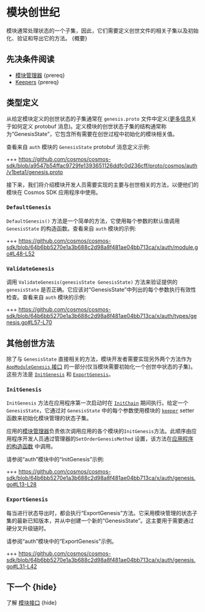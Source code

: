 # 模块创世纪

模块通常处理状态的一个子集，因此，它们需要定义创世文件的相关子集以及初始化、验证和导出它的方法。 {概要}

## 先决条件阅读

- [模块管理器](./module-manager.md) {prereq}
- [Keepers](./keeper.md) {prereq}

## 类型定义

从给定模块定义的创世状态的子集通常在 `genesis.proto` 文件中定义([更多信息](../core/encoding.md#gogoproto)关于如何定义 protobuf 消息)。定义模块的创世状态子集的结构通常称为“GenesisState”，它包含所有需要在创世过程中初始化的模块相关值。

查看来自 `auth` 模块的 `GenesisState` protobuf 消息定义示例:

+++ https://github.com/cosmos/cosmos-sdk/blob/a9547b54ffac9729fe1393651126ddfc0d236cff/proto/cosmos/auth/v1beta1/genesis.proto

接下来，我们将介绍模块开发人员需要实现的主要与创世相关的方法，以便他们的模块在 Cosmos SDK 应用程序中使用。

### `DefaultGenesis`

`DefaultGenesis()` 方法是一个简单的方法，它使用每个参数的默认值调用 `GenesisState` 的构造函数。查看来自 `auth` 模块的示例:

+++ https://github.com/cosmos/cosmos-sdk/blob/64b6bb5270e1a3b688c2d98a8f481ae04bb713ca/x/auth/module.go#L48-L52

### `ValidateGenesis`

调用 `ValidateGenesis(genesisState GenesisState)` 方法来验证提供的 `genesisState` 是否正确。它应该对“GenesisState”中列出的每个参数执行有效性检查。查看来自 `auth` 模块的示例:

+++ https://github.com/cosmos/cosmos-sdk/blob/64b6bb5270e1a3b688c2d98a8f481ae04bb713ca/x/auth/types/genesis.go#L57-L70

## 其他创世方法

除了与 `GenesisState` 直接相关的方法，模块开发者需要实现另外两个方法作为 [`AppModuleGenesis` 接口](./module-manager.md#appmodulegenesis) 的一部分(仅当模块需要初始化一个创世中状态的子集)。这些方法是 [`InitGenesis`](#initgenesis) 和 [`ExportGenesis`](#exportgenesis)。

### `InitGenesis`

`InitGenesis` 方法在应用程序第一次启动时在 [`InitChain`](../core/baseapp.md#initchain) 期间执行。给定一个 `GenesisState`，它通过对 `GenesisState` 中的每个参数使用模块的 [`keeper`](./keeper.md) setter 函数来初始化模块管理的状态子集。

应用的[模块管理器](./module-manager.md#manager)负责依次调用应用的各个模块的`InitGenesis`方法。此顺序由应用程序开发人员通过管理器的`SetOrderGenesisMethod` 设置，该方法在[应用程序的构造函数](../basics/app-anatomy.md#constructor-function) 中调用。

请参阅“auth”模块中的“InitGenesis”示例:

+++ https://github.com/cosmos/cosmos-sdk/blob/64b6bb5270e1a3b688c2d98a8f481ae04bb713ca/x/auth/genesis.go#L13-L28

### `ExportGenesis`

每当进行状态导出时，都会执行“ExportGenesis”方法。它采用模块管理的状态子集的最新已知版本，并从中创建一个新的“GenesisState”。这主要用于需要通过硬分叉升级链时。

请参阅“auth”模块中的“ExportGenesis”示例。

+++ https://github.com/cosmos/cosmos-sdk/blob/64b6bb5270e1a3b688c2d98a8f481ae04bb713ca/x/auth/genesis.go#L31-L42

## 下一个 {hide}

了解 [模块接口](module-interfaces.md) {hide} 